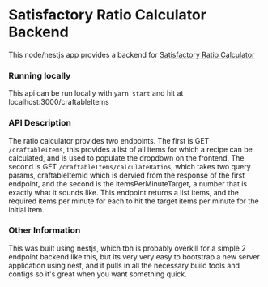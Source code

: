 # Satisfactory Ratio Calculator Backend

This node/nestjs app provides a backend for [Satisfactory Ratio Calculator](https://github.com/eris-price/jackbox-interview-satisfactory-ratio-calculator-frontend)

### Running locally

This api can be run locally with `yarn start` and hit at localhost:3000/craftableItems

### API Description

The ratio calculator provides two endpoints. 
The first is GET `/craftableItems`, this provides a list of all items for which a recipe can be calculated, and is used to populate the dropdown on the frontend.
The second is GET `/craftableItems/calculateRatios`, which takes two query params, craftableItemId which is dervied from the response of the first endpoint, and the second is the itemsPerMinuteTarget, a number that is exactly what it sounds like. This endpoint returns a list items, and the required items per minute for each to hit the target items per minute for the initial item.

### Other Information
This was built using nestjs, which tbh is probably overkill for a simple 2 endpoint backend like this, but its very very easy to bootstrap a new server application using nest, and it pulls in all the necessary build tools and configs so it's great when you want something quick.
